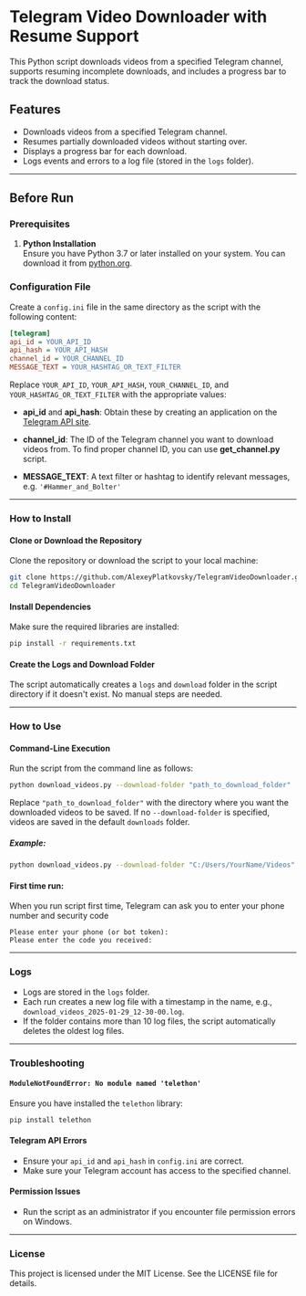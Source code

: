 # Telegram Video Downloader with Resume Support

This Python script downloads videos from a specified Telegram channel, supports resuming incomplete downloads, and includes a progress bar to track the download status.

## Features

- Downloads videos from a specified Telegram channel.
- Resumes partially downloaded videos without starting over.
- Displays a progress bar for each download.
- Logs events and errors to a log file (stored in the `logs` folder).

---

## Before Run

### Prerequisites

1. **Python Installation**  
   Ensure you have Python 3.7 or later installed on your system. You can download it from [python.org](https://www.python.org/).


### Configuration File
Create a `config.ini` file in the same directory as the script with the following content:

```ini
[telegram]
api_id = YOUR_API_ID
api_hash = YOUR_API_HASH
channel_id = YOUR_CHANNEL_ID
MESSAGE_TEXT = YOUR_HASHTAG_OR_TEXT_FILTER
```

Replace `YOUR_API_ID`, `YOUR_API_HASH`, `YOUR_CHANNEL_ID`, and `YOUR_HASHTAG_OR_TEXT_FILTER` with the appropriate values:
- **api_id** and **api_hash**: Obtain these by creating an application on the [Telegram API site](https://core.telegram.org/api/obtaining_api_id#obtaining-api-id).
- **channel_id**: The ID of the Telegram channel you want to download videos from. To find proper channel ID, you can use **get_channel.py** script.

- **MESSAGE_TEXT**: A text filter or hashtag to identify relevant messages, e.g. `'#Hammer_and_Bolter'`

---

### How to Install
#### Clone or Download the Repository
Clone the repository or download the script to your local machine:

```bash
git clone https://github.com/AlexeyPlatkovsky/TelegramVideoDownloader.git
cd TelegramVideoDownloader
```

#### Install Dependencies
Make sure the required libraries are installed:

```bash
pip install -r requirements.txt
```

#### Create the Logs and Download Folder
The script automatically creates a `logs` and `download` folder in the script directory if it doesn't exist. No manual steps are needed.

---

### How to Use
#### Command-Line Execution
Run the script from the command line as follows:

```bash
python download_videos.py --download-folder "path_to_download_folder"
```

Replace `"path_to_download_folder"` with the directory where you want the downloaded videos to be saved.
If no `--download-folder` is specified, videos are saved in the default `downloads` folder.

##### Example:
```bash
python download_videos.py --download-folder "C:/Users/YourName/Videos"
```

#### First time run:  
When you run script first time, Telegram can ask you to enter your phone number and security code
```angelscript
Please enter your phone (or bot token):
Please enter the code you received: 
```

---

### Logs
- Logs are stored in the `logs` folder.
- Each run creates a new log file with a timestamp in the name, e.g., `download_videos_2025-01-29_12-30-00.log`.
- If the folder contains more than 10 log files, the script automatically deletes the oldest log files.

---

### Troubleshooting
#### `ModuleNotFoundError: No module named 'telethon'`
Ensure you have installed the `telethon` library:

```bash
pip install telethon
```

#### Telegram API Errors
- Ensure your `api_id` and `api_hash` in `config.ini` are correct.
- Make sure your Telegram account has access to the specified channel.

#### Permission Issues
- Run the script as an administrator if you encounter file permission errors on Windows.

---

### License
This project is licensed under the MIT License. See the LICENSE file for details.